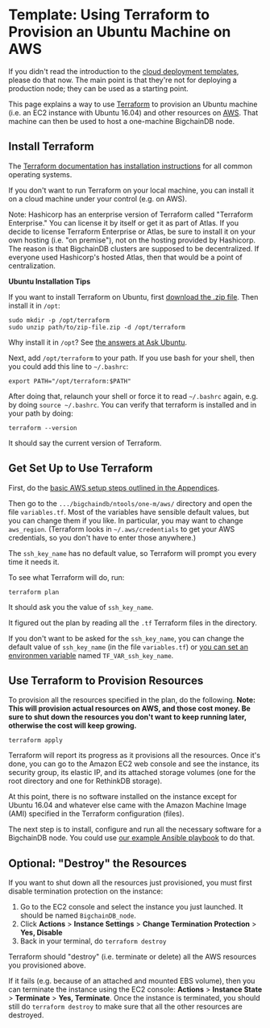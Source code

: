 # Template: Using Terraform to Provision an Ubuntu Machine on AWS

If you didn't read the introduction to the [cloud deployment templates](index.html), please do that now. The main point is that they're not for deploying a production node; they can be used as a starting point.

This page explains a way to use [Terraform](https://www.terraform.io/) to provision an Ubuntu machine (i.e. an EC2 instance with Ubuntu 16.04) and other resources on [AWS](https://aws.amazon.com/). That machine can then be used to host a one-machine BigchainDB node.


## Install Terraform

The [Terraform documentation has installation instructions](https://www.terraform.io/intro/getting-started/install.html) for all common operating systems.

If you don't want to run Terraform on your local machine, you can install it on a cloud machine under your control (e.g. on AWS).

Note: Hashicorp has an enterprise version of Terraform called "Terraform Enterprise." You can license it by itself or get it as part of Atlas. If you decide to license Terraform Enterprise or Atlas, be sure to install it on your own hosting (i.e. "on premise"), not on the hosting provided by Hashicorp. The reason is that BigchainDB clusters are supposed to be decentralized. If everyone used Hashicorp's hosted Atlas, then that would be a point of centralization.

**Ubuntu Installation Tips**

If you want to install Terraform on Ubuntu, first [download the .zip file](https://www.terraform.io/downloads.html). Then install it in `/opt`:
```text
sudo mkdir -p /opt/terraform
sudo unzip path/to/zip-file.zip -d /opt/terraform
```

Why install it in `/opt`? See [the answers at Ask Ubuntu](https://askubuntu.com/questions/1148/what-is-the-best-place-to-install-user-apps).

Next, add `/opt/terraform` to your path. If you use bash for your shell, then you could add this line to `~/.bashrc`:
```text
export PATH="/opt/terraform:$PATH"
```

After doing that, relaunch your shell or force it to read `~/.bashrc` again, e.g. by doing `source ~/.bashrc`. You can verify that terraform is installed and in your path by doing:
```text
terraform --version
```

It should say the current version of Terraform.


## Get Set Up to Use Terraform

First, do the [basic AWS setup steps outlined in the Appendices](../appendices/aws-setup.html).

Then go to the `.../bigchaindb/ntools/one-m/aws/` directory and open the file `variables.tf`. Most of the variables have sensible default values, but you can change them if you like. In particular, you may want to change `aws_region`. (Terraform looks in `~/.aws/credentials` to get your AWS credentials, so you don't have to enter those anywhere.)

The `ssh_key_name` has no default value, so Terraform will prompt you every time it needs it.

To see what Terraform will do, run:
```text
terraform plan
```

It should ask you the value of `ssh_key_name`. 

It figured out the plan by reading all the `.tf` Terraform files in the directory.

If you don't want to be asked for the `ssh_key_name`, you can change the default value of `ssh_key_name` (in the file `variables.tf`) or [you can set an environmen variable](https://www.terraform.io/docs/configuration/variables.html) named `TF_VAR_ssh_key_name`.


## Use Terraform to Provision Resources

To provision all the resources specified in the plan, do the following. **Note: This will provision actual resources on AWS, and those cost money. Be sure to shut down the resources you don't want to keep running later, otherwise the cost will keep growing.**
```text
terraform apply
```

Terraform will report its progress as it provisions all the resources. Once it's done, you can go to the Amazon EC2 web console and see the instance, its security group, its elastic IP, and its attached storage volumes (one for the root directory and one for RethinkDB storage).

At this point, there is no software installed on the instance except for Ubuntu 16.04 and whatever else came with the Amazon Machine Image (AMI) specified in the Terraform configuration (files).

The next step is to install, configure and run all the necessary software for a BigchainDB node. You could use [our example Ansible playbook](template-ansible.html) to do that.


## Optional: "Destroy" the Resources

If you want to shut down all the resources just provisioned, you must first disable termination protection on the instance:

1. Go to the EC2 console and select the instance you just launched. It should be named `BigchainDB_node`.
2. Click **Actions** > **Instance Settings** > **Change Termination Protection** > **Yes, Disable**
3. Back in your terminal, do `terraform destroy`

Terraform should "destroy" (i.e. terminate or delete) all the AWS resources you provisioned above.

If it fails (e.g. because of an attached and mounted EBS volume), then you can terminate the instance using the EC2 console: **Actions** > **Instance State** > **Terminate** > **Yes, Terminate**. Once the instance is terminated, you should still do `terraform destroy` to make sure that all the other resources are destroyed.

